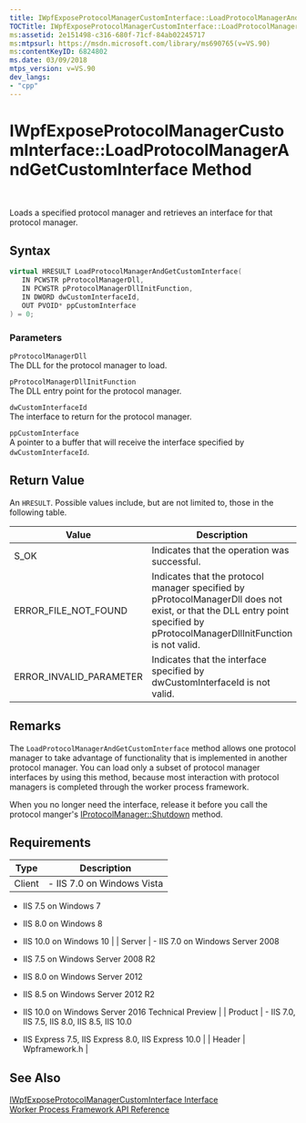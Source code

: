 ```yaml
---
title: IWpfExposeProtocolManagerCustomInterface::LoadProtocolManagerAndGetCustomInterface Method
TOCTitle: IWpfExposeProtocolManagerCustomInterface::LoadProtocolManagerAndGetCustomInterface Method
ms:assetid: 2e151498-c316-680f-71cf-84ab02245717
ms:mtpsurl: https://msdn.microsoft.com/library/ms690765(v=VS.90)
ms:contentKeyID: 6824802
ms.date: 03/09/2018
mtps_version: v=VS.90
dev_langs:
- "cpp"
---
```


# IWpfExposeProtocolManagerCustomInterface::LoadProtocolManagerAndGetCustomInterface Method

 

Loads a specified protocol manager and retrieves an interface for that protocol manager.

## Syntax

```cpp
virtual HRESULT LoadProtocolManagerAndGetCustomInterface(  
   IN PCWSTR pProtocolManagerDll,  
   IN PCWSTR pProtocolManagerDllInitFunction,  
   IN DWORD dwCustomInterfaceId,  
   OUT PVOID* ppCustomInterface  
) = 0;  
```

### Parameters

`pProtocolManagerDll`  
The DLL for the protocol manager to load.

`pProtocolManagerDllInitFunction`  
The DLL entry point for the protocol manager.

`dwCustomInterfaceId`  
The interface to return for the protocol manager.

`ppCustomInterface`  
A pointer to a buffer that will receive the interface specified by `dwCustomInterfaceId`.

## Return Value

An `HRESULT`. Possible values include, but are not limited to, those in the following table.

| Value | Description |
| --- | --- |
| S_OK | Indicates that the operation was successful. |
| ERROR_FILE_NOT_FOUND | Indicates that the protocol manager specified by pProtocolManagerDll does not exist, or that the DLL entry point specified by pProtocolManagerDllInitFunction is not valid. |
| ERROR_INVALID_PARAMETER | Indicates that the interface specified by dwCustomInterfaceId is not valid. |

## Remarks

The `LoadProtocolManagerAndGetCustomInterface` method allows one protocol manager to take advantage of functionality that is implemented in another protocol manager. You can load only a subset of protocol manager interfaces by using this method, because most interaction with protocol managers is completed through the worker process framework.

When you no longer need the interface, release it before you call the protocol manger's [IProtocolManager::Shutdown](iprotocolmanager-shutdown-method.md) method.

## Requirements

| Type | Description |
| --- | --- |
| Client | - IIS 7.0 on Windows Vista

- IIS 7.5 on Windows 7

- IIS 8.0 on Windows 8

- IIS 10.0 on Windows 10 |
| Server | - IIS 7.0 on Windows Server 2008

- IIS 7.5 on Windows Server 2008 R2

- IIS 8.0 on Windows Server 2012

- IIS 8.5 on Windows Server 2012 R2

- IIS 10.0 on Windows Server 2016 Technical Preview |
| Product | - IIS 7.0, IIS 7.5, IIS 8.0, IIS 8.5, IIS 10.0

- IIS Express 7.5, IIS Express 8.0, IIS Express 10.0 |
| Header | Wpframework.h |

## See Also

[IWpfExposeProtocolManagerCustomInterface Interface](iwpfexposeprotocolmanagercustominterface-interface.md)  
[Worker Process Framework API Reference](worker-process-framework-api-reference.md)

